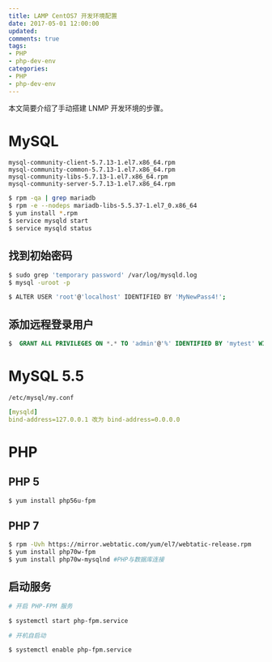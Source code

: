 ```yaml
---
title: LAMP CentOS7 开发环境配置
date: 2017-05-01 12:00:00
updated:
comments: true
tags:
- PHP
- php-dev-env
categories:
- PHP
- php-dev-env
---
```


本文简要介绍了手动搭建 LNMP 开发环境的步骤。

<!--more-->

# MySQL

`mysql-community-client-5.7.13-1.el7.x86_64.rpm`  
`mysql-community-common-5.7.13-1.el7.x86_64.rpm`  
`mysql-community-libs-5.7.13-1.el7.x86_64.rpm`  
`mysql-community-server-5.7.13-1.el7.x86_64.rpm`  

```bash
$ rpm -qa | grep mariadb
$ rpm -e --nodeps mariadb-libs-5.5.37-1.el7_0.x86_64
$ yum install *.rpm
$ service mysqld start
$ service mysqld status
```

## 找到初始密码

```bash
$ sudo grep 'temporary password' /var/log/mysqld.log
$ mysql -uroot -p

$ ALTER USER 'root'@'localhost' IDENTIFIED BY 'MyNewPass4!';
```

## 添加远程登录用户

```sql
$  GRANT ALL PRIVILEGES ON *.* TO 'admin'@'%' IDENTIFIED BY 'mytest' WITH GRANT OPTION;
```

# MySQL 5.5

`/etc/mysql/my.conf`

```yaml
[mysqld]
bind-address=127.0.0.1 改为 bind-address=0.0.0.0
```

# PHP

## PHP 5

```bash
$ yum install php56u-fpm
```

## PHP 7

```bash
$ rpm -Uvh https://mirror.webtatic.com/yum/el7/webtatic-release.rpm
$ yum install php70w-fpm
$ yum install php70w-mysqlnd #PHP与数据库连接
```

## 启动服务

```bash
# 开启 PHP-FPM 服务

$ systemctl start php-fpm.service

# 开机自启动

$ systemctl enable php-fpm.service
```
